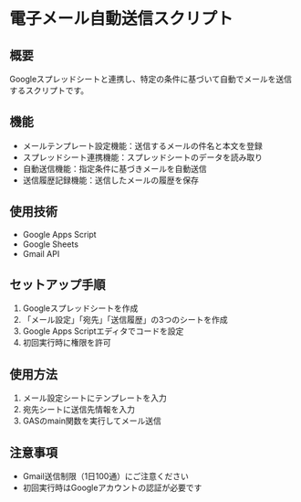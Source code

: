 # 電子メール自動送信スクリプト

## 概要
Googleスプレッドシートと連携し、特定の条件に基づいて自動でメールを送信するスクリプトです。

## 機能
- メールテンプレート設定機能：送信するメールの件名と本文を登録
- スプレッドシート連携機能：スプレッドシートのデータを読み取り
- 自動送信機能：指定条件に基づきメールを自動送信
- 送信履歴記録機能：送信したメールの履歴を保存

## 使用技術
- Google Apps Script
- Google Sheets
- Gmail API

## セットアップ手順
1. Googleスプレッドシートを作成
2. 「メール設定」「宛先」「送信履歴」の3つのシートを作成
3. Google Apps Scriptエディタでコードを設定
4. 初回実行時に権限を許可

## 使用方法
1. メール設定シートにテンプレートを入力
2. 宛先シートに送信先情報を入力
3. GASのmain関数を実行してメール送信

## 注意事項
- Gmail送信制限（1日100通）にご注意ください
- 初回実行時はGoogleアカウントの認証が必要です
